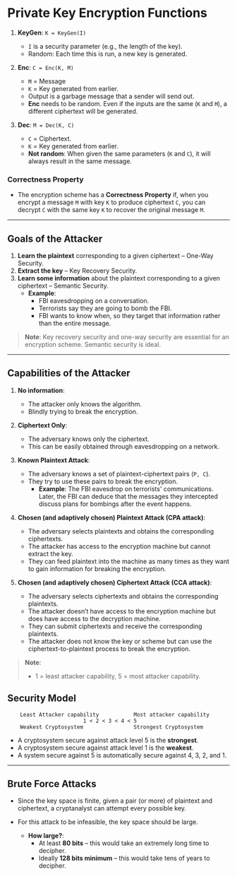 # Private Key Encryption Functions

1. **KeyGen**: `K = KeyGen(I)` 
    - `I` is a security parameter (e.g., the length of the key).
    - Random: Each time this is run, a new key is generated.

2. **Enc**: `C = Enc(K, M)`
    - `M` = Message
    - `K` = Key generated from earlier.
    - Output is a garbage message that a sender will send out.
    - **Enc** needs to be random. Even if the inputs are the same (`K` and `M`), a different ciphertext will be generated.

3. **Dec**: `M = Dec(K, C)`
    - `C` = Ciphertext.
    - `K` = Key generated from earlier.
    - **Not random**: When given the same parameters (`K` and `C`), it will always result in the same message.

### Correctness Property
- The encryption scheme has a **Correctness Property** if, when you encrypt a message `M` with key `K` to produce ciphertext `C`, you can decrypt `C` with the same key `K` to recover the original message `M`.

---

## Goals of the Attacker

1. **Learn the plaintext** corresponding to a given ciphertext – One-Way Security.
2. **Extract the key** – Key Recovery Security.
3. **Learn some information** about the plaintext corresponding to a given ciphertext – Semantic Security.
   - **Example**:
     - FBI eavesdropping on a conversation.
     - Terrorists say they are going to bomb the FBI.
     - FBI wants to know when, so they target that information rather than the entire message.

> **Note**: Key recovery security and one-way security are essential for an encryption scheme. Semantic security is ideal.

---

## Capabilities of the Attacker

1. **No information**:
   - The attacker only knows the algorithm.
   - Blindly trying to break the encryption.

2. **Ciphertext Only**:
   - The adversary knows only the ciphertext.
   - This can be easily obtained through eavesdropping on a network.

3. **Known Plaintext Attack**:
   - The adversary knows a set of plaintext-ciphertext pairs (`P, C`).
   - They try to use these pairs to break the encryption.
     - **Example**: The FBI eavesdrop on terrorists' communications. Later, the FBI can deduce that the messages they intercepted discuss plans for bombings after the event happens.

4. **Chosen (and adaptively chosen) Plaintext Attack (CPA attack)**:
   - The adversary selects plaintexts and obtains the corresponding ciphertexts.
   - The attacker has access to the encryption machine but cannot extract the key.
   - They can feed plaintext into the machine as many times as they want to gain information for breaking the encryption.

5. **Chosen (and adaptively chosen) Ciphertext Attack (CCA attack)**:
   - The adversary selects ciphertexts and obtains the corresponding plaintexts.
   - The attacker doesn’t have access to the encryption machine but does have access to the decryption machine.
   - They can submit ciphertexts and receive the corresponding plaintexts.
   - The attacker does not know the key or scheme but can use the ciphertext-to-plaintext process to break the encryption.

> **Note**: 
> - 1 = least attacker capability, 5 = most attacker capability.

## Security Model
```
    Least Attacker capability           Most attacker capability
                        1 < 2 < 3 < 4 < 5
    Weakest Cryptosystem                Strongest Cryptosystem
```
- A cryptosystem secure against attack level 5 is the **strongest**.
- A cryptosystem secure against attack level 1 is the **weakest**.
- A system secure against 5 is automatically secure against 4, 3, 2, and 1.

---

## Brute Force Attacks

- Since the key space is finite, given a pair (or more) of plaintext and ciphertext, a cryptanalyst can attempt every possible key.
- For this attack to be infeasible, the key space should be large.

  - **How large?**:
    - At least **80 bits** – this would take an extremely long time to decipher.
    - Ideally **128 bits minimum** – this would take tens of years to decipher.

